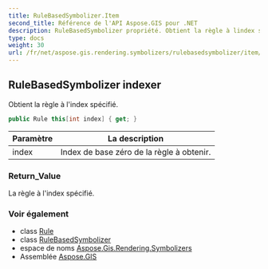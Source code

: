 ```yaml
---
title: RuleBasedSymbolizer.Item
second_title: Référence de l'API Aspose.GIS pour .NET
description: RuleBasedSymbolizer propriété. Obtient la règle à lindex spécifié.
type: docs
weight: 30
url: /fr/net/aspose.gis.rendering.symbolizers/rulebasedsymbolizer/item/
---
```

## RuleBasedSymbolizer indexer

Obtient la règle à l'index spécifié.

```csharp
public Rule this[int index] { get; }
```

| Paramètre | La description |
| --- | --- |
| index | Index de base zéro de la règle à obtenir. |

### Return_Value

La règle à l'index spécifié.

### Voir également

* class [Rule](../../rule/)
* class [RuleBasedSymbolizer](../)
* espace de noms [Aspose.Gis.Rendering.Symbolizers](../../rulebasedsymbolizer/)
* Assemblée [Aspose.GIS](../../../)


